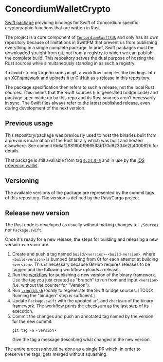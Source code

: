 # ConcordiumWalletCrypto

[Swift package](https://developer.apple.com/documentation/xcode/swift-packages) providing bindings for Swift
of Concordium specific cryptographic functions that are written in Rust.

The project is a core component of [`ConcordiumSwiftSdk`](https://github.com/Concordium/concordium-swift-sdk.git)
and only has its own repository because of limitations in SwiftPM
that prevent us from publishing everything in a single complete package.
In brief, Swift packages must be downloaded straight from git,
not from a registry to which we can publish the complete build.
This repository serves the dual purpose of hosting the Rust sources while simultaneously standing in as such a registry.

To avoid storing large binaries in git, a workflow compiles the bindings into an
[XCFramework](https://developer.apple.com/documentation/xcode/distributing-binary-frameworks-as-swift-packages)
and uploads it to GitHub as a release in this repository.

The package specification then refers to such a release, not the local Rust sources.
This means that the Swift sources (i.e. generated bridge code) and package spec made up by this repo
and its Rust sources aren't necessarily in sync.
The Swift files always refer to the latest published release, even during development of the next version.

## Previous usage

This repository/package was previously used to host the binaries built from a previous incarnation of the Rust library
which was built and hosted elsewhere.
See commit 6b6af29816b0f966598b170d62334e2faf00062b for details.

That package is still available from tag
[`0.24.0-0`](https://github.com/Concordium/concordium-wallet-crypto-swift/releases/tag/0.24.0-0)
and in use by the
[iOS reference wallet](https://github.com/Concordium/concordium-reference-wallet-ios/).

## Versioning

The available versions of the package are represented by the commit tags of this repository.
The version is defined by the Rust/Cargo project.

## Release new version

The Rust code is developed as usually without making changes to `./Sources` nor `Package.swift`.

Once it's ready for a new release, the steps for building and releasing a new version `<version>` are:

1. Create and push a tag named `build/<version>-<build-version>`,
   where `<build-version>` is bumped (starting from 0) for each attempt at building `<version>`.
   This is necessary because GitHub requires releases to be tagged and the following workflow uploads a release.
2. Run the [workflow](./.github/workflows/publish-bindings.yml) for publishing a new version of the binary framework.
   Use the tag you just created as "branch" to run from and input `<version>` (i.e. without the counter for "Version").
3. Run [`./build.sh`](./build.sh) locally to regenerate the Swift bridge sources.
   [TODO: Running the "bindgen" step is sufficient.]
4. Update `Package.swift` with the updated `url` and `checksum` of the binary framework.
   The workflow prints the checksum as the last step of its execution.
5. Commit the changes and push an annotated tag named by the version for the new commit:
   ```shell
   git tag -a <version>
   ```
   Give the tag a message describing what changed in the new version.

The entire process should be done as a single PR which,
in order to preserve the tags, gets merged without squashing.
